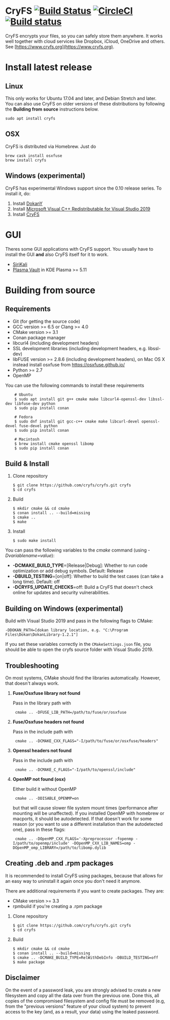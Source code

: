 # CryFS [![Build Status](https://travis-ci.org/cryfs/cryfs.svg?branch=master)](https://travis-ci.org/cryfs/cryfs) [![CircleCI](https://circleci.com/gh/cryfs/cryfs/tree/master.svg?style=svg)](https://circleci.com/gh/cryfs/cryfs/tree/master) [![Build status](https://ci.appveyor.com/api/projects/status/84ouutflsnap9dlv/branch/master?svg=true)](https://ci.appveyor.com/project/smessmer/cryfs/branch/master)

CryFS encrypts your files, so you can safely store them anywhere. It works well together with cloud services like Dropbox, iCloud, OneDrive and others.
See [https://www.cryfs.org](https://www.cryfs.org).

Install latest release
======================

Linux
------

This only works for Ubuntu 17.04 and later, and Debian Stretch and later.
You can also use CryFS on older versions of these distributions by following the **Building from source** instructions below.

    sudo apt install cryfs
    
OSX
----

CryFS is distributed via Homebrew. Just do

    brew cask install osxfuse
    brew install cryfs
    
Windows (experimental)
----------------------

CryFS has experimental Windows support since the 0.10 release series. To install it, do:

1. Install [DokanY](https://github.com/dokan-dev/dokany/releases)
2. Install [Microsoft Visual C++ Redistributable for Visual Studio 2019](https://support.microsoft.com/en-us/help/2977003/the-latest-supported-visual-c-downloads)
3. Install [CryFS](https://www.cryfs.org/#download)

GUI
===
Theres some GUI applications with CryFS support. You usually have to install the GUI **and** also CryFS itself for it to work.
- [SiriKali](https://mhogomchungu.github.io/sirikali/)
- [Plasma Vault](https://www.kde.org/announcements/plasma-5.11.0.php) in KDE Plasma >= 5.11

Building from source
====================

Requirements
------------
  - Git (for getting the source code)
  - GCC version >= 6.5 or Clang >= 4.0
  - CMake version >= 3.1
  - Conan package manager
  - libcurl4 (including development headers)
  - SSL development libraries (including development headers, e.g. libssl-dev)
  - libFUSE version >= 2.8.6 (including development headers), on Mac OS X instead install osxfuse from https://osxfuse.github.io/
  - Python >= 2.7
  - OpenMP

You can use the following commands to install these requirements

        # Ubuntu
        $ sudo apt install git g++ cmake make libcurl4-openssl-dev libssl-dev libfuse-dev python
        $ sudo pip install conan

        # Fedora
        $ sudo dnf install git gcc-c++ cmake make libcurl-devel openssl-devel fuse-devel python
        $ sudo pip install conan

        # Macintosh
        $ brew install cmake openssl libomp
        $ sudo pip install conan

Build & Install
---------------

 1. Clone repository

        $ git clone https://github.com/cryfs/cryfs.git cryfs
        $ cd cryfs

 2. Build

        $ mkdir cmake && cd cmake
        $ conan install .. --build=missing
        $ cmake ..
        $ make

 3. Install

        $ sudo make install

You can pass the following variables to the *cmake* command (using *-Dvariablename=value*):
 - **-DCMAKE_BUILD_TYPE**=[Release|Debug]: Whether to run code optimization or add debug symbols. Default: Release
 - **-DBUILD_TESTING**=[on|off]: Whether to build the test cases (can take a long time). Default: off
 - **-DCRYFS_UPDATE_CHECKS**=off: Build a CryFS that doesn't check online for updates and security vulnerabilities.

Building on Windows (experimental)
----------------------------------

Build with Visual Studio 2019 and pass in the following flags to CMake:

    -DDOKAN_PATH=[dokan library location, e.g. "C:\Program Files\Dokan\DokanLibrary-1.2.1"]

If you set these variables correctly in the `CMakeSettings.json` file, you should be able to open the cryfs source folder with Visual Studio 2019.

Troubleshooting
---------------

On most systems, CMake should find the libraries automatically. However, that doesn't always work.

1. **Fuse/Osxfuse library not found**

    Pass in the library path with

        cmake .. -DFUSE_LIB_PATH=/path/to/fuse/or/osxfuse

2. **Fuse/Osxfuse headers not found**

    Pass in the include path with

        cmake .. -DCMAKE_CXX_FLAGS="-I/path/to/fuse/or/osxfuse/headers"

3. **Openssl headers not found**

    Pass in the include path with

        cmake .. -DCMAKE_C_FLAGS="-I/path/to/openssl/include"

4. **OpenMP not found (osx)**

    Either build it without OpenMP

        cmake .. -DDISABLE_OPENMP=on

    but that will cause slower file system mount times (performance after mounting will be unaffected).
    If you installed OpenMP with homebrew or macports, it should be autodetected.
    If that doesn't work for some reason (or you want to use a different installation than the autodetected one),
    pass in these flags:

        cmake .. -DOpenMP_CXX_FLAGS='-Xpreprocessor -fopenmp -I/path/to/openmp/include' -DOpenMP_CXX_LIB_NAMES=omp -DOpenMP_omp_LIBRARY=/path/to/libomp.dylib


Creating .deb and .rpm packages
-------------------------------

It is recommended to install CryFS using packages, because that allows for an easy way to uninstall it again once you don't need it anymore.

There are additional requirements if you want to create packages. They are:
 - CMake version >= 3.3
 - rpmbuild if you're creating a .rpm package

 1. Clone repository

        $ git clone https://github.com/cryfs/cryfs.git cryfs
        $ cd cryfs

 2. Build

        $ mkdir cmake && cd cmake
        $ conan install .. --build=missing
        $ cmake .. -DCMAKE_BUILD_TYPE=RelWithDebInfo -DBUILD_TESTING=off
        $ make package


Disclaimer
----------------------

On the event of a password leak, you are strongly advised to create a new filesystem and copy all the data over from the previous one. Done this, all copies of the compromised filesystem and config file must be removed (e.g, from the "previous versions" feature of your cloud system) to prevent access to the key (and, as a result, your data) using the leaked password.
